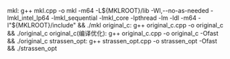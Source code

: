 mkl: g++ mkl.cpp -o mkl -m64  -L${MKLROOT}/lib -Wl,--no-as-needed -lmkl_intel_lp64 -lmkl_sequential -lmkl_core -lpthread -lm -ldl -m64  -I"${MKLROOT}/include" && ./mkl
original_c: g++ original_c.cpp -o original_c && ./original_c
original_c(编译优化): g++ original_c.cpp -o original_c -Ofast && ./original_c
strassen_opt: g++ strassen_opt.cpp -o strassen_opt -Ofast && ./strassen_opt